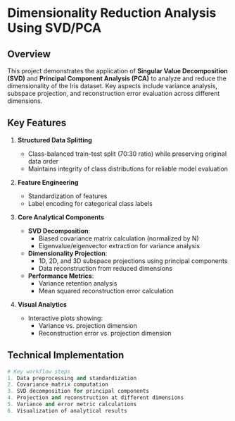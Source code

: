 # Dimensionality Reduction Analysis Using SVD/PCA

## Overview
This project demonstrates the application of **Singular Value Decomposition (SVD)** and **Principal Component Analysis (PCA)** to analyze and reduce the dimensionality of the Iris dataset. Key aspects include variance analysis, subspace projection, and reconstruction error evaluation across different dimensions.

## Key Features
1. **Structured Data Splitting**  
   - Class-balanced train-test split (70:30 ratio) while preserving original data order
   - Maintains integrity of class distributions for reliable model evaluation

2. **Feature Engineering**  
   - Standardization of features
   - Label encoding for categorical class labels

3. **Core Analytical Components**  
   - **SVD Decomposition**:
     - Biased covariance matrix calculation (normalized by N)
     - Eigenvalue/eigenvector extraction for variance analysis
   - **Dimensionality Projection**:
     - 1D, 2D, and 3D subspace projections using principal components
     - Data reconstruction from reduced dimensions
   - **Performance Metrics**:
     - Variance retention analysis
     - Mean squared reconstruction error calculation

4. **Visual Analytics**  
   - Interactive plots showing:
     - Variance vs. projection dimension
     - Reconstruction error vs. projection dimension

## Technical Implementation
```python
# Key workflow steps
1. Data preprocessing and standardization
2. Covariance matrix computation
3. SVD decomposition for principal components
4. Projection and reconstruction at different dimensions
5. Variance and error metric calculations
6. Visualization of analytical results
